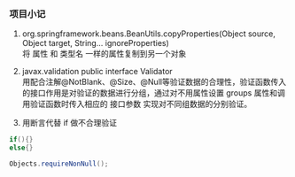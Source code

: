 ### 项目小记

1. org.springframework.beans.BeanUtils.copyProperties(Object source, Object target, String... ignoreProperties)    
将 属性 和 类型名 一样的属性复制到另一个对象   

2. javax.validation public interface Validator   
用配合注解@NotBlank、@Size、@Null等验证数据的合理性，验证函数传入的接口作用是对验证的数据进行分组，通过对不用属性设置 groups 属性和调用验证函数时传入相应的 接口参数 实现对不同组数据的分别验证。   

3. 用断言代替 if 做不合理验证
```java
if(){}
else{}

Objects.requireNonNull();
```
 